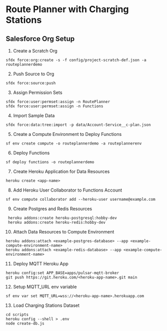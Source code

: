# Route Planner with Charging Stations

## Salesforce Org Setup

1. Create a Scratch Org

```
sfdx force:org:create -s -f config/project-scratch-def.json -a routeplannerdemo
```

2. Push Source to Org

```
sfdx force:source:push
```

3. Assign Permission Sets

```
sfdx force:user:permset:assign -n RoutePlanner
sfdx force:user:permset:assign -n Functions
```

4. Import Sample Data

```
sfdx force:data:tree:import -p data/Account-Service__c-plan.json
```

5. Create a Compute Environment to Deploy Functions

```
sf env create compute -o routeplannerdemo -a routeplannerenv
```

6. Deploy Functions

```
sf deploy functions -o routeplannerdemo
```

7. Create Heroku Application for Data Resources

```
heroku create <app-name>
```

8. Add Heroku User Collaborator to Functions Account

```
sf env compute collaborator add --heroku-user username@example.com
```

9. Create Postgres and Redis Resources

```
 heroku addons:create heroku-postgresql:hobby-dev
 heroku addons:create heroku-redis:hobby-dev
```

10. Attach Data Resources to Compute Environment

```
heroku addons:attach <example-postgres-database> --app <example-compute-environment-name>
heroku addons:attach <example-redis-database> --app <example-compute-environment-name>
```

11. Deploy MQTT Heroku App

```
heroku config:set APP_BASE=apps/pulsar-mqtt-broker
git push https://git.heroku.com/<heroku-app-name>.git main
```

12. Setup MQTT_URL env variable

```
sf env var set MQTT_URL=wss://<heroku-app-name>.herokuapp.com
```

13. Load Charging Stations Dataset

```
cd scripts
heroku config --shell > .env
node create-db.js
```

